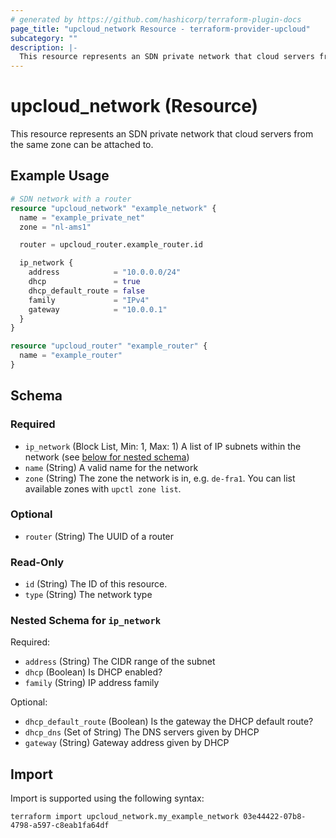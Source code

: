 ```yaml
---
# generated by https://github.com/hashicorp/terraform-plugin-docs
page_title: "upcloud_network Resource - terraform-provider-upcloud"
subcategory: ""
description: |-
  This resource represents an SDN private network that cloud servers from the same zone can be attached to.
---
```


# upcloud_network (Resource)

This resource represents an SDN private network that cloud servers from the same zone can be attached to.

## Example Usage

```terraform
# SDN network with a router
resource "upcloud_network" "example_network" {
  name = "example_private_net"
  zone = "nl-ams1"

  router = upcloud_router.example_router.id

  ip_network {
    address            = "10.0.0.0/24"
    dhcp               = true
    dhcp_default_route = false
    family             = "IPv4"
    gateway            = "10.0.0.1"
  }
}

resource "upcloud_router" "example_router" {
  name = "example_router"
}
```

<!-- schema generated by tfplugindocs -->
## Schema

### Required

- `ip_network` (Block List, Min: 1, Max: 1) A list of IP subnets within the network (see [below for nested schema](#nestedblock--ip_network))
- `name` (String) A valid name for the network
- `zone` (String) The zone the network is in, e.g. `de-fra1`. You can list available zones with `upctl zone list`.

### Optional

- `router` (String) The UUID of a router

### Read-Only

- `id` (String) The ID of this resource.
- `type` (String) The network type

<a id="nestedblock--ip_network"></a>
### Nested Schema for `ip_network`

Required:

- `address` (String) The CIDR range of the subnet
- `dhcp` (Boolean) Is DHCP enabled?
- `family` (String) IP address family

Optional:

- `dhcp_default_route` (Boolean) Is the gateway the DHCP default route?
- `dhcp_dns` (Set of String) The DNS servers given by DHCP
- `gateway` (String) Gateway address given by DHCP

## Import

Import is supported using the following syntax:

```shell
terraform import upcloud_network.my_example_network 03e44422-07b8-4798-a597-c8eab1fa64df
```
